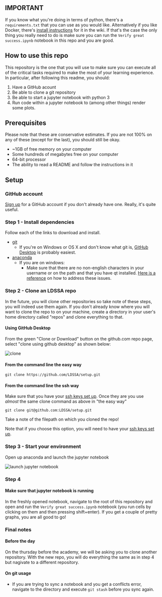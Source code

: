 ## IMPORTANT

If you know what you're doing in terms of python, there's a `requirements.txt` that you can
use as you would like. Alternatively if you like Docker, there's [install instructions](https://github.com/LDSSA/setup/wiki/Alternate-install-methods)
for it in the wiki. If that's the case the only thing you really need to do is make sure
you can run the `Verify great success.ipynb` notebook in this repo and you are good.

## How to use this repo

This repository is the one that you will use to make sure you can execute
all of the critical tasks required to make the most of your learning
experience. In particular, after following this readme, you should:

1. Have a GitHub acount
1. Be able to clone a git repository
1. Be able to start a jupyter notebook with python 3
1. Run code within a jupyter notebook to (among other things) render some plots.

## Prerequisites

Please note that these are conservative estimates. If you
are not 100% on any of these (except for the last), you should still be okay.

- ~1GB of free memory on your computer
- Some hundreds of megabytes free on your computer
- 64-bit processor
- The ability to read a README and follow the instructions in it

## Setup

### GitHub account

[Sign up](https://github.com/join) for a GitHub account if you don't already have one.
Really, it's quite useful.

### Step 1 - Install dependencies

Follow each of the links to download and install.

- [git](https://git-scm.com/)
    - If you're on Windows or OS X and don't know what git is, [GitHub Desktop](https://desktop.github.com/) is probably easiest.
- [anaconda](https://www.continuum.io/downloads)
    - If you are on windows:
      - Make sure that there are no non-english characters in your username or on the path and that you have qt installed. [Here is a reference](https://github.com/ContinuumIO/anaconda-issues/issues/1270) on how to address these issues.

### Step 2 - Clone an LDSSA repo

In the future, you will clone other repositories so take note of these
steps, you will indeed use them again. If you don't already know where
you will want to clone the repo to on your machine, create a directory
in your user's home directory called "repos" and clone everything to
that.

#### Using GitHub Desktop

From the green "Clone or Download" button on the github.com repo page,
select "clone using github desktop" as shown below:

![clone](http://i.imgur.com/i8pZmhD.png)

#### From the command line the easy way

```
git clone https://github.com/LDSSA/setup.git
```

#### From the command line the ssh way

Make sure that you have your [ssh keys set up](https://help.github.com/articles/connecting-to-github-with-ssh/).
Once they are you use *almost* the same clone command as above in 
"the easy way"

```
git clone git@github.com:LDSSA/setup.git
```
  
Take a note of the filepath on which you cloned the repo!

Note that if you choose this option, you will need to have your
[ssh keys set up](https://help.github.com/articles/adding-a-new-ssh-key-to-your-github-account/).
  
### Step 3 - Start your environment

Open up anaconda and launch the jupyter notebook

![launch jupyter notebook](https://i.imgur.com/SFeVsT6.png)

### Step 4

#### Make sure that jupyter notebook is running

In the freshly opened notebook, navigate to the root of this repository and open and run
the `Verify great success.ipynb` notebook (you run cells by clicking on them and then pressing shift+enter).
If you get a couple of pretty graphs, you are all good to go!

### Final notes

#### Before the day

On the thursday before the academy, we will be asking you to clone another repository.
With the new repo, you will do everything the same as in step 4 but nagivate to a
different repository.

#### On git usage

- If you are trying to sync a notebook and you get a conflicts error,
  navigate to the directory and execute `git stash` before you sync again.
